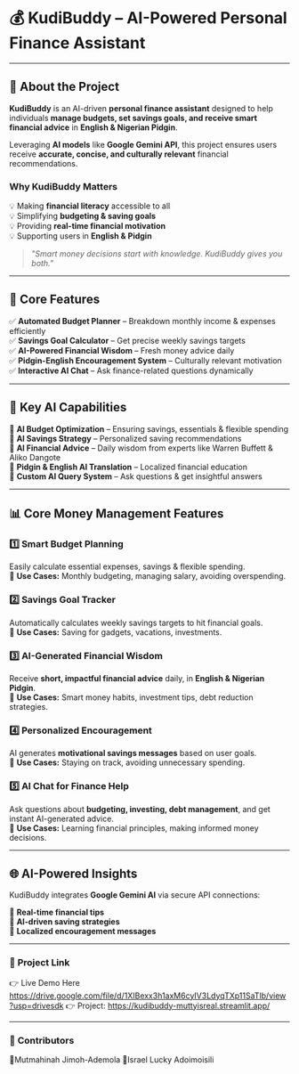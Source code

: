 # 💰 KudiBuddy – AI-Powered Personal Finance Assistant  


---

## 📖 **About the Project**  
**KudiBuddy** is an AI-driven **personal finance assistant** designed to help individuals **manage budgets, set savings goals, and receive smart financial advice** in **English & Nigerian Pidgin**.  

Leveraging **AI models** like **Google Gemini API**, this project ensures users receive **accurate, concise, and culturally relevant** financial recommendations.  

### **Why KudiBuddy Matters**  
💡 Making **financial literacy** accessible to all  
💡 Simplifying **budgeting & saving goals**  
💡 Providing **real-time financial motivation**  
💡 Supporting users in **English & Pidgin**  

> *"Smart money decisions start with knowledge. KudiBuddy gives you both."*

---

## 📌 **Core Features**  
✅ **Automated Budget Planner** – Breakdown monthly income & expenses efficiently  
✅ **Savings Goal Calculator** – Get precise weekly savings targets  
✅ **AI-Powered Financial Wisdom** – Fresh money advice daily  
✅ **Pidgin-English Encouragement System** – Culturally relevant motivation  
✅ **Interactive AI Chat** – Ask finance-related questions dynamically  

---

## 🔑 **Key AI Capabilities**  
🔹 **AI Budget Optimization** – Ensuring savings, essentials & flexible spending  
🔹 **AI Savings Strategy** – Personalized saving recommendations  
🔹 **AI Financial Advice** – Daily wisdom from experts like Warren Buffett & Aliko Dangote  
🔹 **Pidgin & English AI Translation** – Localized financial education  
🔹 **Custom AI Query System** – Ask questions & get insightful answers  

---

## 📊 **Core Money Management Features**  

### **1️⃣ Smart Budget Planning**  
Easily calculate essential expenses, savings & flexible spending.  
🔸 **Use Cases:** Monthly budgeting, managing salary, avoiding overspending.  

### **2️⃣ Savings Goal Tracker**  
Automatically calculates weekly savings targets to hit financial goals.  
🔸 **Use Cases:** Saving for gadgets, vacations, investments.  

### **3️⃣ AI-Generated Financial Wisdom**  
Receive **short, impactful financial advice** daily, in **English & Nigerian Pidgin**.  
🔸 **Use Cases:** Smart money habits, investment tips, debt reduction strategies.  

### **4️⃣ Personalized Encouragement**  
AI generates **motivational savings messages** based on user goals.  
🔸 **Use Cases:** Staying on track, avoiding unnecessary spending.  

### **5️⃣ AI Chat for Finance Help**  
Ask questions about **budgeting, investing, debt management**, and get instant AI-generated advice.  
🔸 **Use Cases:** Learning financial principles, making informed money decisions.  

---

## 🌐 **AI-Powered Insights**  
KudiBuddy integrates **Google Gemini AI** via secure API connections:  

🔹 **Real-time financial tips**  
🔹 **AI-driven saving strategies**  
🔹 **Localized encouragement messages**  

---

### 🔗 **Project Link**
👉 Live Demo Here https://drive.google.com/file/d/1XIBexx3h1axM6cyIV3LdyqTXp11SaTlb/view?usp=drivesdk
👉 Project: https://kudibuddy-muttyisreal.streamlit.app/

---

### 🤝 **Contributors**
🔹Mutmahinah Jimoh-Ademola
🔹Israel Lucky Adoimoisili
